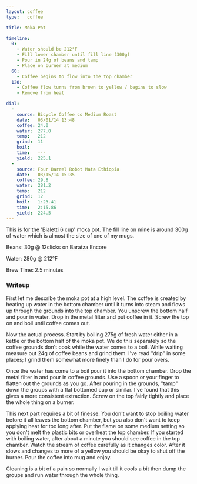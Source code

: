```yaml
---
layout: coffee
type:   coffee

title: Moka Pot

timeline:
  0:
    - Water should be 212°F
    - Fill lower chamber until fill line (300g)
    - Pour in 24g of beans and tamp
    - Place on burner at medium
  60:
    - Coffee begins to flow into the top chamber
  120:
    - Coffee flow turns from brown to yellow / begins to slow
    - Remove from heat

dial:
  -
    source: Bicycle Coffee co Medium Roast
    date:   03/01/14 13:48
    coffee: 24.0
    water:  277.0
    temp:   212
    grind:  11
    boil:
    time:   ---
    yield:  225.1
  -
    source: Four Barrel Robot Mata Ethiopia
    date:   03/15/14 15:35
    coffee: 29.8
    water:  281.2
    temp:   212
    grind:  12
    boil:   1:23.41
    time:   2:15.86
    yield:  224.5
---
```

This is for the 'Bialetti 6 cup' moka pot. The fill line on mine is around 300g
of water which is almost the size of one of my mugs.

Beans: 30g @ 12clicks on Baratza Encore

Water: 280g @ 212°F

Brew Time: 2.5 minutes

### Writeup ###

First let me describe the moka pot at a high level. The coffee is created by
heating up water in the bottom chamber until it turns into steam and flows up
through the grounds into the top chamber. You unscrew the bottom half and
pour in water. Drop in the metal filter and put coffee in it. Screw the top on
and boil until coffee comes out.

Now the actual process. Start by boiling 275g of fresh water either in a kettle
or the bottom half of the moka pot. We do this separately so the coffee grounds
don't cook while the water comes to a boil. While waiting measure out 24g of
coffee beans and grind them. I've read "drip" in some places; I grind them
somewhat more finely than I do for pour overs.

Once the water has come to a boil pour it into the bottom chamber. Drop the
metal filter in and pour in coffee grounds. Use a spoon or your finger to
flatten out the grounds as you go. After pouring in the grounds, "tamp" down
the groups with a flat bottomed cup or similar. I've found that this gives a
more consistent extraction. Screw on the top fairly tightly and place the whole
thing on a burner.

This next part requires a bit of finesse. You don't want to stop boiling water
before it all leaves the bottom chamber, but you also don't want to keep
applying heat for too long after. Put the flame on some medium setting so you
don't melt the plastic bits or overheat the top chamber. If you started with
boiling water, after about a minute you should see coffee in the top chamber.
Watch the stream of coffee carefully as it changes color. After it slows and
changes to more of a yellow you should be okay to shut off the burner. Pour the
coffee into mug and enjoy.

Cleaning is a bit of a pain so normally I wait till it cools a bit then dump
the groups and run water through the whole thing.
